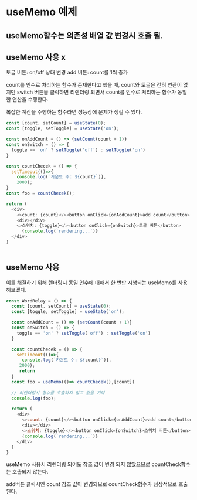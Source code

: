 # useMemo 예제

## useMemo함수는 의존성 배열 값 변경시 호출 됨.

## useMemo 사용 x
토글 버튼: on/off 상태 변경
add 버튼: count를 1씩 증가

count를 인수로 처리하는 함수가 존재한다고 했을 때, count와 토글은 전혀 연관이 없지만 switch 버튼을 클릭하면 리렌더링 되면서 count를 인수로 처리하는 함수가 동일한 연산을 수행한다.

복잡한 계산을 수행하는 함수라면 성능상에 문제가 생길 수 있다. 

``` javascript
const [count, setCount] = useState(0);
const [toggle, setToggle] = useState('on');

const onAddCount = () => {setCount(count + 1)}
const onSwitch = () => {
  toggle == 'on' ? setToggle('off') : setToggle('on')
}

const countChecek = () => {
  setTimeout(()=>{
    console.log(`카운트 수: ${count}`)},
    2000);
}
const foo = countChecek();

return (
  <div>
    <>count: {count}</><button onClick={onAddCount}>add count</button>
    <div></div>
    <>스위치: {toggle}</><button onClick={onSwitch}>토글 버튼</button>
      {console.log(`rendering...`)}
  </div>
)
  
```

## useMemo 사용 
이를 해결하기 위해 렌더링시 동일 인수에 대해서 한 번만 시행되는 useMemo를 사용해보겠다.  

``` javascript
const WordRelay = () => {
  const [count, setCount] = useState(0);
  const [toggle, setToggle] = useState('on');

  const onAddCount = () => {setCount(count + 1)}
  const onSwitch = () => {
    toggle == 'on' ? setToggle('off') : setToggle('on')
  }

  const countChecek = () => {
    setTimeout(()=>{
      console.log(`카운트 수: ${count}`)},
     2000);
     return 
  }
  const foo = useMemo(()=> countChecek(),[count])
  
  // 리렌더링시 함수를 호출하지 않고 값을 기억 
  console.log(foo);

  return (
    <div>
      <>count: {count}</><button onClick={onAddCount}>add count</button>
      <div></div>
      <>스위치: {toggle}</><button onClick={onSwitch}>스위치 버튼</button>
      {console.log(`rendering...`)}
    </div>
  )
}

```
useMemo 사용시 리렌더링 되어도 참조 값이 변경 되지 않았으므로 countCheck함수는 호출되지 않는다. 

add버튼 클릭시엔 count 참조 값이 변경되므로 countCheck함수가 정상적으로 호출된다. 